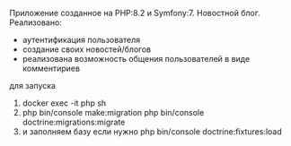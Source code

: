 Приложение созданное на PHP:8.2 и Symfony:7.
Новостной блог. Реализовано:
* аутентификация пользователя 
* создание своих новостей/блогов
* реализована возможность общения пользователей в виде комментириев

для запуска
1) docker exec -it php sh
2) php bin/console make:migration
   php bin/console doctrine:migrations:migrate    
3) и заполняем базу если нужно
   php bin/console doctrine:fixtures:load

